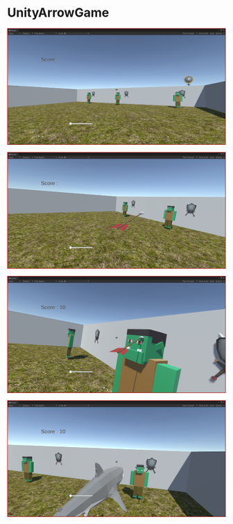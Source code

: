 # UnityArrowGame

![Image](https://github.com/EmrePbu/UnityArrowGame/blob/main/videos%20and%20images/image1.png)


![Image](https://github.com/EmrePbu/UnityArrowGame/blob/main/videos%20and%20images/image2.png)


![Image](https://github.com/EmrePbu/UnityArrowGame/blob/main/videos%20and%20images/image3.png)


![Image](https://github.com/EmrePbu/UnityArrowGame/blob/main/videos%20and%20images/image4.png)

